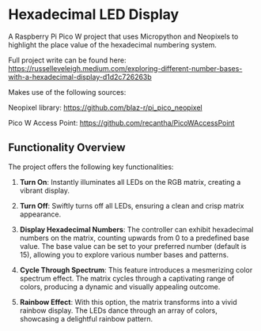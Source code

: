 # Hexadecimal LED Display

A Raspberry Pi Pico W project that uses Micropython and Neopixels to highlight the place value of the hexadecimal numbering system.

Full project write can be found here: https://russelleveleigh.medium.com/exploring-different-number-bases-with-a-hexadecimal-display-d1d2c726263b

Makes use of the following sources:

Neopixel library: https://github.com/blaz-r/pi_pico_neopixel

Pico W Access Point: https://github.com/recantha/PicoWAccessPoint

## Functionality Overview

The project offers the following key functionalities:

1. **Turn On**: Instantly illuminates all LEDs on the RGB matrix, creating a vibrant display.

2. **Turn Off**: Swiftly turns off all LEDs, ensuring a clean and crisp matrix appearance.

3. **Display Hexadecimal Numbers**: The controller can exhibit hexadecimal numbers on the matrix, counting upwards from 0 to a predefined base value. The base value can be set to your preferred number (default is 15), allowing you to explore various number bases and patterns.

4. **Cycle Through Spectrum**: This feature introduces a mesmerizing color spectrum effect. The matrix cycles through a captivating range of colors, producing a dynamic and visually appealing outcome.

5. **Rainbow Effect**: With this option, the matrix transforms into a vivid rainbow display. The LEDs dance through an array of colors, showcasing a delightful rainbow pattern.
